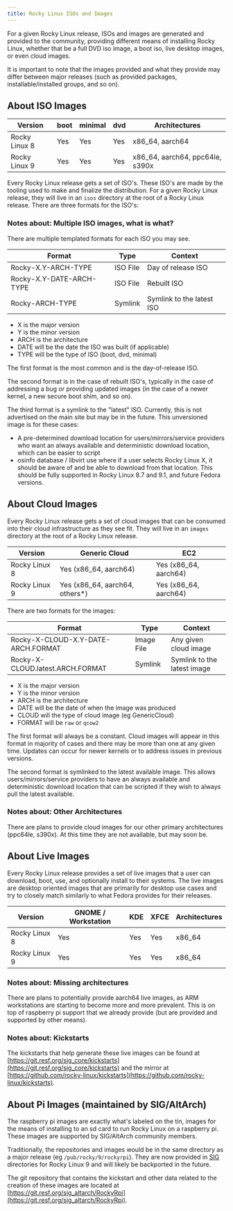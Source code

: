 ```yaml
---
title: Rocky Linux ISOs and Images
---
```


For a given Rocky Linux release, ISOs and images are generated and provided to the community, providing different means of installing Rocky Linux, whether that be a full DVD iso image, a boot iso, live desktop images, or even cloud images.

It is important to note that the images provided and what they provide may differ between major releases (such as provided packages, installable/installed groups, and so on).

## About ISO Images

| Version        | boot | minimal | dvd | Architectures                   |
|----------------|------|---------|-----|---------------------------------|
| Rocky Linux 8  | Yes  | Yes     | Yes | x86_64, aarch64                 |
| Rocky Linux 9  | Yes  | Yes     | Yes | x86_64, aarch64, ppc64le, s390x |

Every Rocky Linux release gets a set of ISO's. These ISO's are made by the tooling used to make and finalize the distribution. For a given Rocky Linux release, they will live in an `isos` directory at the root of a Rocky Linux release. There are three formats for the ISO's:

### Notes about: Multiple ISO images, what is what?

There are multiple templated formats for each ISO you may see.

| Format                   | Type     | Context                   |
|--------------------------|----------|---------------------------|
| Rocky-X.Y-ARCH-TYPE      | ISO File | Day of release ISO        |
| Rocky-X.Y-DATE-ARCH-TYPE | ISO File | Rebuilt ISO               |
| Rocky-ARCH-TYPE          | Symlink  | Symlink to the latest ISO |

* X is the major version
* Y is the minor version
* ARCH is the architecture
* DATE will be the date the ISO was built (if applicable)
* TYPE will be the type of ISO (boot, dvd, minimal)

The first format is the most common and is the day-of-release ISO.

The second format is in the case of rebuilt ISO's, typically in the case of addressing a bug or providing updated images (in the case of a newer kernel, a new secure boot shim, and so on).

The third format is a symlink to the "latest" ISO. Currently, this is not advertised on the main site but may be in the future. This unversioned image is for these cases:

* A pre-determined download location for users/mirrors/service providers who want an always available and deterministic download location, which can be easier to script
* osinfo database / libvirt use where if a user selects Rocky Linux X, it should be aware of and be able to download from that location. This should be fully supported in Rocky Linux 8.7 and 9.1, and future Fedora versions.

## About Cloud Images

Every Rocky Linux release gets a set of cloud images that can be consumed into their cloud infrastructure as they see fit. They will live in an `images` directory at the root of a Rocky Linux release.

| Version        | Generic Cloud                   | EC2                   |
|----------------|---------------------------------|-----------------------|
| Rocky Linux 8  | Yes (x86_64, aarch64)           | Yes (x86_64, aarch64) |
| Rocky Linux 9  | Yes (x86_64, aarch64, others\*) | Yes (x86_64, aarch64) |

There are two formats for the images:

| Format                             | Type       | Context                     |
|------------------------------------|------------|-----------------------------|
| Rocky-X-CLOUD-X.Y-DATE-ARCH.FORMAT | Image File | Any given cloud image       |
| Rocky-X-CLOUD.latest.ARCH.FORMAT   | Symlink    | Symlink to the latest image |

* X is the major version
* Y is the minor version
* ARCH is the architecture
* DATE will be the date of when the image was produced
* CLOUD will the type of cloud image (eg GenericCloud)
* FORMAT will be `raw` or `qcow2`

The first format will always be a constant. Cloud images will appear in this format in majority of cases and there may be more than one at any given time. Updates can occur for newer kernels or to address issues in previous versions.

The second format is symlinked to the latest available image. This allows users/mirrors/service providers to have an always available and deterministic download location that can be scripted if they wish to always pull the latest available.

### Notes about: Other Architectures

There are plans to provide cloud images for our other primary architectures (ppc64le, s390x). At this time they are not available, but may soon be.

## About Live Images

Every Rocky Linux release provides a set of live images that a user can download, boot, use, and optionally install to their systems. The live images are desktop oriented images that are primarily for desktop use cases and try to closely match similarly to what Fedora provides for their releases.

| Version        | GNOME / Workstation | KDE     | XFCE | Architectures |
|----------------|---------------------|---------|------|---------------|
| Rocky Linux 8  | Yes                 | Yes     | Yes  | x86_64        |
| Rocky Linux 9  | Yes                 | Yes     | Yes  | x86_64        |

### Notes about: Missing architectures

There are plans to potentially provide aarch64 live images, as ARM workstations are starting to become more and more prevalent. This is on top of raspberry pi support that we already provide (but are provided and supported by other means).

### Notes about: Kickstarts

The kickstarts that help generate these live images can be found at [https://git.resf.org/sig_core/kickstarts](https://git.resf.org/sig_core/kickstarts) and the mirror at [https://github.com/rocky-linux/kickstarts](https://github.com/rocky-linux/kickstarts).

## About Pi Images (maintained by SIG/AltArch)

The raspberry pi images are exactly what's labeled on the tin, images for the means of installing to an sd card to run Rocky Linux on a raspberry pi. These images are supported by SIG/AltArch community members.

Traditionally, the repositories and images would be in the same directory as a major release (eg `/pub/rocky/9/rockyrpi`). They are now provided in [SIG](http://dl.rockylinux.org/pub/sig/) directories for Rocky Linux 9 and will likely be backported in the future.

The git repository that contains the kickstart and other data related to the creation of these images are located at [https://git.resf.org/sig_altarch/RockyRpi](https://git.resf.org/sig_altarch/RockyRpi).
